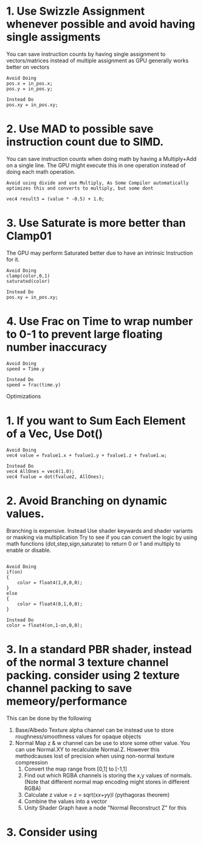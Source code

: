 # 1. Use Swizzle Assignment whenever possible and avoid having single assigments
You can save instruction counts by having single assignment to vectors/matrices instead of multiple assignment as GPU generally works better on vectors

```
Avoid Doing
pos.x = in_pos.x;
pos.y = in_pos.y;

Instead Do
pos.xy = in_pos.xy;
```

# 2. Use MAD to possible save instruction count due to SIMD. 
You can save instruction counts when doing math by having a Multiply+Add on a single line. The GPU might execute this in one operation instead of doing each math operation.


```
Avoid using divide and use Multiply, As Some Compiler automatically optimizes this and converts to multiply, but some dont

vec4 result3 = (value * -0.5) + 1.0;

```

# 3. Use Saturate is more better than Clamp01
The GPU may perform Saturated better due to have an intrinsic Instruction for it.

```
Avoid Doing
clamp(color,0,1)
saturated(color)

Instead Do
pos.xy = in_pos.xy;

```


# 4. Use Frac on Time to wrap number to 0-1 to prevent large floating number inaccuracy
```
Avoid Doing
speed = Time.y

Instead Do
speed = frac(time.y)

```


Optimizations
# 1. If you want to Sum Each Element of a Vec, Use Dot()

```
Avoid Doing
vec4 value = fvalue1.x + fvalue1.y + fvalue1.z + fvalue1.w;

Instead Do
vec4 AllOnes = vec4(1.0);
vec4 fvalue = dot(fvalue2, AllOnes);
```


# 2. Avoid Branching on dynamic values.
Branching is expensive. Instead Use shader keywards and shader variants or masking via multiplication
Try to see if you can convert the logic by using math functions (dot,step,sign,saturate) to return 0 or 1 and multiply to enable or disable.

```

Avoid Doing
if(on)
{
    color = float4(1,0,0,0);
}
else
{
    color = float4(0,1,0,0);
}

Instead Do
color = float4(on,1-on,0,0);
```

# 3. In a standard PBR shader, instead of the normal 3 texture channel packing. consider using 2 texture channel packing to save memeory/performance
This can be done by the following
1. Base/Albedo Texture alpha channel can be instead use to store roughness/smoothness values for opaque objects
2. Normal Map z & w channel can be use to store some other value. You can use Normal.XY to recalculate Normal.Z. However this methodcauses lost of precision when using non-normal texture compression
    1. Convert the map range from [0,1] to [-1,1]
    2. Find out which RGBA channels is storing the x,y values of normals. (Note that different normal map encoding might stores in different RGBA)
    3. Calculate z value = z = sqrt(x*x+y*y)l (pythagoras theorem)
    4. Combine the values into a vector
    5. Unity Shader Graph have a node "Normal Reconstruct Z" for this

# 3. Consider using 